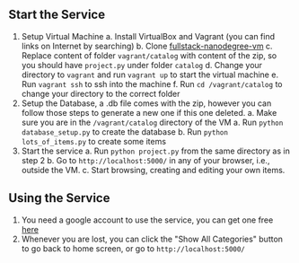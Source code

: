 ## Start the Service

1. Setup Virtual Machine
 a. Install VirtualBox and Vagrant (you can find links on Internet by searching)
 b. Clone [fullstack-nanodegree-vm](https://github.com/udacity/fullstack-nanodegree-vm)
 c. Replace content of folder `vagrant/catalog` with content of the zip, so you should have `project.py` under folder `catalog`
 d. Change your directory to `vagrant` and run `vagrant up` to start the virtual machine
 e. Run `vagrant ssh` to ssh into the machine
 f. Run `cd /vagrant/catalog` to change your directory to the correct folder
2. Setup the Database, a .db file comes with the zip, however you can follow those steps to generate a new one if this one deleted.
 a. Make sure you are in the `/vagrant/catalog` directory of the VM
 a. Run `python database_setup.py` to create the database
 b. Run `python lots_of_items.py` to create some items
3. Start the service
 a. Run `python project.py` from the same directory as in step 2
 b. Go to `http://localhost:5000/` in any of your browser, i.e., outside the VM.
 c. Start browsing, creating and editing your own items.


## Using the Service
1. You need a google account to use the service, you can get one free [here](https://accounts.google.com/SignUp)
2. Whenever you are lost, you can click the "Show All Categories" button to go back to home screen, or go to `http://localhost:5000/`